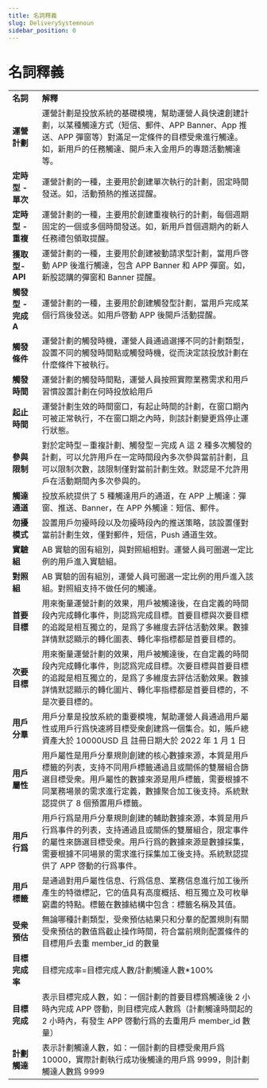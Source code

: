 ```yaml
---
title: 名詞釋義
slug: DeliverySystemnoun
sidebar_position: 0
---
```



# 名詞釋義

|   |   |
|---|---|
|**名詞**|**解釋**|
|**運營計劃**|運營計劃是投放系統的基礎模塊，幫助運營人員快速創建計劃，以某種觸達方式（短信、郵件、APP Banner、App 推送、APP 彈窗等）對滿足一定條件的目標受衆進行觸達。如，新用戶的任務觸達、開戶未入金用戶的專題活動觸達等。|
|**定時型 - 單次**|運營計劃的一種，主要用於創建單次執行的計劃，固定時間發送。如，活動預熱的推送提醒。|
|**定時型 - 重複**|運營計劃的一種，主要用於創建重複執行的計劃，每個週期固定的一個或多個時間發送。如，新用戶首個週期內的新人任務禮包領取提醒。|
|**獲取型-API**|運營計劃的一種，主要用於創建被動請求型計劃，當用戶啓動 APP 後進行觸達，包含 APP Banner 和 APP 彈窗。如，新股認購的彈窗和 Banner 提醒。|
|**觸發型 - 完成 A**|運營計劃的一種，主要用於創建觸發型計劃，當用戶完成某個行爲後發送。如用戶啓動 APP 後開戶活動提醒。|
|**觸發條件**|運營計劃的觸發時機，運營人員通過選擇不同的計劃類型，設置不同的觸發時間點或觸發時機，從而決定該投放計劃在什麼條件下被執行。|
|**觸發時間**|運營計劃的觸發時間點，運營人員按照實際業務需求和用戶習慣設置計劃在何時投放給用戶|
|**起止時間**|運營計劃生效的時間窗口，有起止時間的計劃，在窗口期內可被正常執行，不在窗口期之內時，則該計劃變更爲停止運行狀態。|
|**參與限制**|對於定時型－重複計劃、觸發型－完成 A 這 2 種多次觸發的計劃，可以允許用戶在一定時間段內多次參與當前計劃，且可以限制次數，該限制僅對當前計劃生效。默認是不允許用戶在活動期間內多次參與的。|
|**觸達通道**|投放系統提供了 5 種觸達用戶的通道，在 APP 上觸達：彈窗、推送、Banner，在 APP 外觸達：短信、郵件。|
|**勿擾模式**|設置用戶勿擾時段以及勿擾時段內的推送策略，該設置僅對當前計劃生效，僅對郵件，短信，Push 通道生效。|
|**實驗組**|AB 實驗的固有組別，與對照組相對。運營人員可圈選一定比例的用戶進入實驗組。|
|**對照組**|AB 實驗的固有組別，運營人員可圈選一定比例的用戶進入該組。對照組支持不做任何的觸達。|
|**首要目標**|用來衡量運營計劃的效果，用戶被觸達後，在自定義的時間段內完成轉化事件，則認爲完成目標。首要目標與次要目標的追蹤是相互獨立的，是爲了多維度去評估活動效果。數據詳情默認顯示的轉化圖表、轉化率指標都是首要目標的。|
|**次要目標**|用來衡量運營計劃的效果，用戶被觸達後，在自定義的時間段內完成轉化事件，則認爲完成目標。次要目標與首要目標的追蹤是相互獨立的，是爲了多維度去評估活動效果。數據詳情默認顯示的轉化圖片、轉化率指標都是首要目標的，不是次要目標的。|
|**用戶分羣**|用戶分羣是投放系統的重要模塊，幫助運營人員通過用戶屬性或用戶行爲快速將目標受衆創建爲一個集合。如，賬戶總資產大於 10000USD 且 註冊日期大於 2022 年 1 月 1 日|
|**用戶屬性**|用戶屬性是用戶分羣規則創建的核心數據來源，本質是用戶標籤的列表，支持不同用戶標籤通過且或關係的雙層組合篩選目標受衆。用戶屬性的數據來源是用戶標籤，需要根據不同業務場景的需求進行定義，數據聚合加工後支持。系統默認提供了 8 個預置用戶標籤。|
|**用戶行爲**|用戶行爲是用戶分羣規則創建的輔助數據來源，本質是用戶行爲事件的列表，支持通過且或關係的雙層組合，限定事件的屬性來篩選目標受衆。用戶行爲的數據來源是數據採集，需要根據不同場景的需求進行採集加工後支持。系統默認提供了 APP 啓動的行爲事件。|
|**用戶標籤**|是通過對用戶屬性信息、行爲信息、業務信息進行加工後所產生的特徵標記，它的值具有高度概括、相互獨立及可枚舉窮盡的特點。標籤在數據結構中包含：標籤名稱及其值。|
|**受衆預估**|無論哪種計劃類型，受衆預估結果只和分羣的配置規則有關<br/>受衆預估的數值爲截止操作時間，符合當前規則配置條件的目標用戶去重 member_id 的數量|
|**目標完成率**|目標完成率=目標完成人數/計劃觸達人數*100%|
|**目標完成**|表示目標完成人數，如：一個計劃的首要目標爲觸達後 2 小時內完成 APP 啓動，則目標完成人數爲（計劃觸達時間起的 2 小時內，有發生 APP 啓動行爲的去重用戶 member_id 數量）|
|**計劃觸達**|表示計劃觸達人數，如：一個計劃的目標受衆用戶爲 10000，實際計劃執行成功後觸達的用戶爲 9999，則計劃觸達人數爲 9999|

